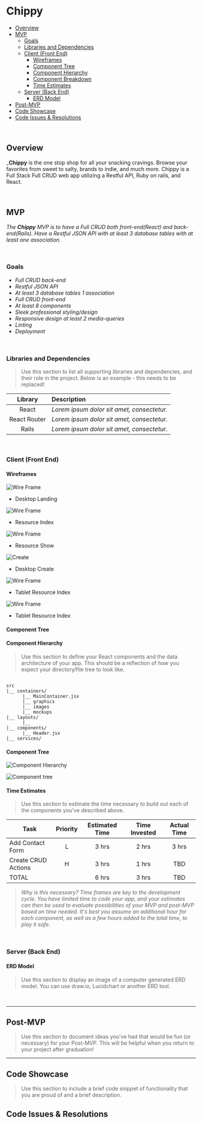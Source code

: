# Chippy

- [Overview](#overview)
- [MVP](#mvp)
  - [Goals](#goals)
  - [Libraries and Dependencies](#libraries-and-dependencies)
  - [Client (Front End)](#client-front-end)
    - [Wireframes](#wireframes)
    - [Component Tree](#component-tree)
    - [Component Hierarchy](#component-hierarchy)
    - [Component Breakdown](#component-breakdown)
    - [Time Estimates](#time-estimates)
  - [Server (Back End)](#server-back-end)
    - [ERD Model](#erd-model)
- [Post-MVP](#post-mvp)
- [Code Showcase](#code-showcase)
- [Code Issues & Resolutions](#code-issues--resolutions)

<br>

## Overview

_**Chippy** is the one stop shop for all your snacking cravings. Browse your favorites from sweet to salty, brands to indie, and much more. 
Chippy is a Full Stack Full CRUD web app utilizing a Restful API, Ruby on rails, and React. 


<br>

## MVP

_The **Chippy** MVP is to have a Full CRUD both front-end(React) and back-end(Rails). Have a Restful JSON API with at least 3 database tables with at least one
association._

<br>

### Goals

- _Full CRUD back-end_
- _Restful JSON API_
- _At least 3 database tables 1 association_
- _Full CRUD front-end_
- _At least 8 components_
- _Sleek professional styling/design_
- _Responsive design at least 2 media-queries_
- _Linting_
- _Deployment_

<br>

### Libraries and Dependencies

> Use this section to list all supporting libraries and dependencies, and their role in the project. Below is an example - this needs to be replaced!

|     Library      | Description                                |
| :--------------: | :----------------------------------------- |
|      React       | _Lorem ipsum dolor sit amet, consectetur._ |
|   React Router   | _Lorem ipsum dolor sit amet, consectetur._ |
|      Rails       | _Lorem ipsum dolor sit amet, consectetur._ |


<br>

### Client (Front End)

#### Wireframes



![Wire Frame](https://puu.sh/Hb8yT/e9f34a3897.png)

- Desktop Landing

![Wire Frame](https://puu.sh/Hb8A6/dbe581fdaa.png)

- Resource Index

![Wire Frame](https://puu.sh/Hb8KN/096f209a9c.png)

- Resource Show

![Create](https://puu.sh/Hb8Cr/d472e7e386.png)

- Desktop Create

![Wire Frame](https://puu.sh/Hb8MC/2aeeb8c68e.png)

- Tablet Resource Index

![Wire Frame](https://puu.sh/Hb8NA/53f99a66ec.png)

- Tablet Resource Index

#### Component Tree



#### Component Hierarchy

> Use this section to define your React components and the data architecture of your app. This should be a reflection of how you expect your directory/file tree to look like. 

``` structure

src
|__ containers/
      |__ MainContainer.jsx
      |__ graphics
      |__ images
      |__ mockups
|__ layouts/
      |__ 
|__ components/
      |__ Header.jsx
|__ services/

```

#### Component Tree

![Component Hierarchy]()

![Component tree](https://puu.sh/Hb9BL/33893702af.png)

#### Time Estimates

> Use this section to estimate the time necessary to build out each of the components you've described above.

| Task                | Priority | Estimated Time | Time Invested | Actual Time |
| ------------------- | :------: | :------------: | :-----------: | :---------: |
| Add Contact Form    |    L     |     3 hrs      |     2 hrs     |    3 hrs    |
| Create CRUD Actions |    H     |     3 hrs      |     1 hrs     |     TBD     |
| TOTAL               |          |     6 hrs      |     3 hrs     |     TBD     |

> _Why is this necessary? Time frames are key to the development cycle. You have limited time to code your app, and your estimates can then be used to evaluate possibilities of your MVP and post-MVP based on time needed. It's best you assume an additional hour for each component, as well as a few hours added to the total time, to play it safe._

<br>

### Server (Back End)

#### ERD Model

> Use this section to display an image of a computer generated ERD model. You can use draw.io, Lucidchart or another ERD tool.

<br>

***

## Post-MVP

> Use this section to document ideas you've had that would be fun (or necessary) for your Post-MVP. This will be helpful when you return to your project after graduation!

***

## Code Showcase

> Use this section to include a brief code snippet of functionality that you are proud of and a brief description.

## Code Issues & Resolutions
